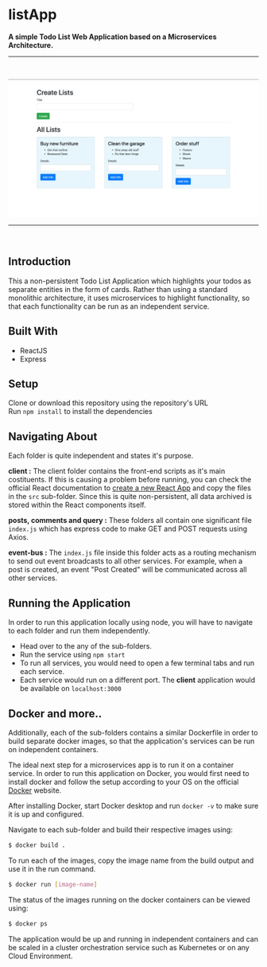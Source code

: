 # listApp

**A simple Todo List Web Application based on a Microservices Architecture.**
<br>
<hr>
<br>
<p align="center">
  <img alt="Landing Page" title="Demo" src="https://github.com/sucharith-p/listApp/blob/master/client/public/Landing_page.png" >
</p>
<hr>
<br>

## Introduction
This a non-persistent Todo List Application which highlights your todos as separate entities in the form of cards. Rather than using a standard monolithic architecture, it uses microservices to highlight functionality, so that each functionality can be run as an independent service.

## Built With
* ReactJS
* Express

## Setup
Clone or download this repository using the repository's URL <br>
Run `npm install` to install the dependencies

## Navigating About
Each folder is quite independent and states it's purpose.

**client :**
The client folder contains the front-end scripts as it's main costituents. If this is causing a problem before running, you can check the official React documentation to [create a new React App](https://reactjs.org/docs/create-a-new-react-app.html) and copy the files in the `src` sub-folder. 
Since this is quite non-persistent, all data archived is stored within the React components itself.

**posts, comments and query :**
These folders all contain one significant file `index.js` which has express code to make GET and POST requests using Axios.

**event-bus :**
The `index.js` file inside this folder acts as a routing mechanism to send out event broadcasts to all other services. For example, when a post is created, an event "Post Created" will be communicated across all other services. 

## Running the Application
In order to run this application locally using node, you will have to navigate to each folder and run them independently.
* Head over to the any of the sub-folders.
* Run the service using `npm start`
* To run all services, you would need to open a few terminal tabs and run each service.
* Each service would run on a different port. The **client** application would be available on `localhost:3000`

## Docker and more..
Additionally, each of the sub-folders contains a similar Dockerfile in order to build separate docker images, so that the application's services can be run on independent containers.

The ideal next step for a microservices app is to run it on a container service. In order to run this application on Docker, you would first need to install docker and follow the setup according to your OS on the official [Docker](https://www.docker.com/products/docker-desktop) website.

After installing Docker, start Docker desktop and run `docker -v` to make sure it is up and configured.

Navigate to each sub-folder and build their respective images using:
```bash
$ docker build .
```
To run each of the images, copy the image name from the build output and use it in the run command.
```bash
$ docker run [image-name]
```
The status of the images running on the docker containers can be viewed using:
```bash
$ docker ps
```
The application would be up and running in independent containers and can be scaled in a cluster orchestration service such as Kubernetes or on any Cloud Environment.





